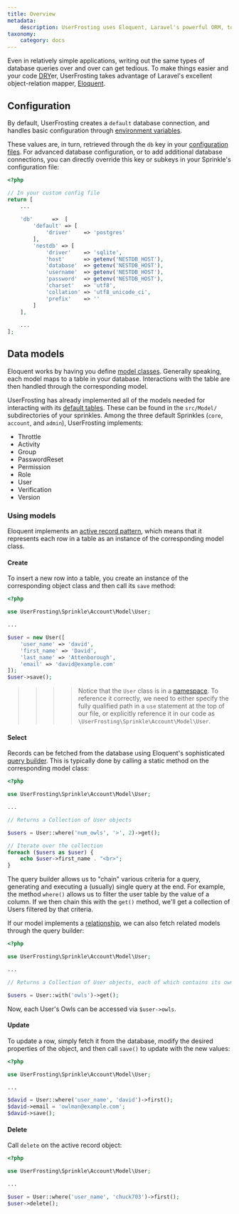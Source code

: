 ```yaml
---
title: Overview
metadata:
    description: UserFrosting uses Eloquent, Laravel's powerful ORM, to provide a fluent query builder and active record layer on top of your database.
taxonomy:
    category: docs
---
```


Even in relatively simple applications, writing out the same types of database queries over and over can get tedious.  To make things easier and your code [DRY](https://en.wikipedia.org/wiki/Don't_repeat_yourself)er, UserFrosting takes advantage of Laravel's excellent object-relation mapper, [Eloquent](https://laravel.com/docs/5.3/eloquent#introduction).

## Configuration

By default, UserFrosting creates a `default` database connection, and handles basic configuration through [environment variables](/basics/installation#database-configuration).

These values are, in turn, retrieved through the `db` key in your [configuration files](/sprinkles/contents#config).  For advanced database configuration, or to add additional database connections, you can directly override this key or subkeys in your Sprinkle's configuration file:

```php
<?php

// In your custom config file
return [
    ...
    
    'db'      =>  [
        'default' => [
            'driver'    => 'postgres'
        ],
        'nestdb' => [
            'driver'    => 'sqlite',
            'host'      => getenv('NESTDB_HOST'),
            'database'  => getenv('NESTDB_HOST'),
            'username'  => getenv('NESTDB_HOST'),
            'password'  => getenv('NESTDB_HOST'),
            'charset'   => 'utf8',
            'collation' => 'utf8_unicode_ci',
            'prefix'    => ''
        ]
    ],
    
    ...
];
```

## Data models

Eloquent works by having you define [model classes](https://laravel.com/docs/5.3/eloquent#eloquent-model-conventions).  Generally speaking, each model maps to a table in your database.  Interactions with the table are then handled through the corresponding model.

UserFrosting has already implemented all of the models needed for interacting with its [default tables](/database/default-tables).  These can be found in the `src/Model/` subdirectories of your sprinkles.  Among the three default Sprinkles (`core`, `account`, and `admin`), UserFrosting implements:

- Throttle
- Activity
- Group
- PasswordReset
- Permission
- Role
- User
- Verification
- Version

### Using models

Eloquent implements an [active record pattern](https://en.wikipedia.org/wiki/Active_record_pattern), which means that it represents each row in a table as an instance of the corresponding model class.

#### Create

To insert a new row into a table, you create an instance of the corresponding object class and then call its `save` method:

```php
<?php

use UserFrosting\Sprinkle\Account\Model\User;

...

$user = new User([
    'user_name' => 'david',
    'first_name' => 'David',
    'last_name' => 'Attenborough',
    'email' => 'david@example.com'
]);
$user->save();
```

>>>> Notice that the `User` class is in a [namespace](http://php.net/manual/en/language.namespaces.rationale.php).  To reference it correctly, we need to either specify the fully qualified path in a `use` statement at the top of our file, or explicitly reference it in our code as `\UserFrosting\Sprinkle\Account\Model\User`.

#### Select

Records can be fetched from the database using Eloquent's sophisticated [query builder](https://laravel.com/docs/5.3/eloquent#retrieving-models).  This is typically done by calling a static method on the corresponding model class:

```php
<?php

use UserFrosting\Sprinkle\Account\Model\User;

...

// Returns a Collection of User objects

$users = User::where('num_owls', '>', 2)->get();

// Iterate over the collection
foreach ($users as $user) {
    echo $user->first_name . "<br>";
}
```

The query builder allows us to "chain" various criteria for a query, generating and executing a (usually) single query at the end. For example, the method `where()` allows us to filter the user table by the value of a column. If we then chain this with the `get()` method, we'll get a collection of Users filtered by that criteria.

If our model implements a [relationship](https://laravel.com/docs/5.3/eloquent-relationships), we can also fetch related models through the query builder:

```php
<?php

use UserFrosting\Sprinkle\Account\Model\User;

...

// Returns a Collection of User objects, each of which contains its own Collection of Owls

$users = User::with('owls')->get();

```

Now, each User's Owls can be accessed via `$user->owls`.

#### Update

To update a row, simply fetch it from the database, modify the desired properties of the object, and then call `save()` to update with the new values:

```php
<?php

use UserFrosting\Sprinkle\Account\Model\User;

...

$david = User::where('user_name', 'david')->first();
$david->email = 'owlman@example.com';
$david->save();

```

#### Delete

Call `delete` on the active record object:

```php
<?php

use UserFrosting\Sprinkle\Account\Model\User;

...

$user = User::where('user_name', 'chuck703')->first();
$user->delete();

```
